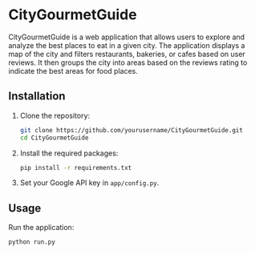 # CityGourmetGuide

CityGourmetGuide is a web application that allows users to explore and analyze the best places to eat in a given city. The application displays a map of the city and filters restaurants, bakeries, or cafes based on user reviews. It then groups the city into areas based on the reviews rating to indicate the best areas for food places.

## Installation

1. Clone the repository:
    ```bash
    git clone https://github.com/yourusername/CityGourmetGuide.git
    cd CityGourmetGuide
    ```

2. Install the required packages:
    ```bash
    pip install -r requirements.txt
    ```

3. Set your Google API key in `app/config.py`.

## Usage

Run the application:
```bash
python run.py
